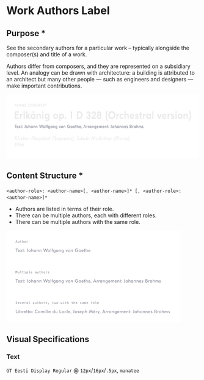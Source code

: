 # Work Authors Label
## Purpose *
See the secondary authors for a particular work – typically alongside the composer(s) and title of a work.

Authors differ from composers, and they are represented on a subsidiary level. An analogy can be drawn with architecture: a building is attributed to an architect but many other people — such as engineers and designers — make important contributions.

<img src="example.jpg" width="568" height="168" />

## Content Structure *
`<author-role>: <author-name>[, <author-name>]* [, <author-role>: <author-name>]*`

- Authors are listed in terms of their role.  
- There can be multiple authors, each with different roles.  
- There can be multiple authors with the same role.  

<img src="content-structure.jpg" width="456" height="240" />
<!-- ## Variations
*What different types of this pattern exist? Does it change depending on the context?* -->

<!-- ## States
*How does the pattern change as the user interacts with it?* -->

## Visual Specifications

### Text
`GT Eesti Display Regular` @ `12px`/`16px`/`.5px`, `manatee`

<!-- ## Usage Specifications
*Where and how should this pattern be used in an interface?* -->
